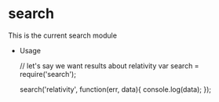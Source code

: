 search
===
This is the current search module

- Usage

    // let's say we want results about relativity
    var search = require('search');
    
    search('relativity', function(err, data){
        console.log(data);
    });

